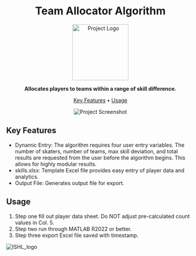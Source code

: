 <h1 align="center">Team Allocator Algorithm</h1>

<p align="center">
  <img src="https://github.com/bcrudele/ISHL_software/assets/120442376/30b6321d-eec8-4ef2-8e5e-b62101f542a9.png" alt="Project Logo" width="150" height="150">
</p>

<p align="center">
  <strong>Allocates players to teams within a range of skill difference.</strong>
</p>

<p align="center">
  <a href="#key-features">Key Features</a> •
  <a href="#usage">Usage</a>
</p>

<p align="center">
  <img src="https://github.com/bcrudele/ISHL_software/assets/120442376/3799dd9f-4910-4671-935f-cbfee944c43e.png" alt="Project Screenshot">
</p>

## Key Features

- Dynamic Entry: The algorithm requires four user entry variables. The number of skaters, number of teams, max skill deviation, and total results are requested from the user before the algorithm begins. This allows for highly modular results.
- skills.xlsx: Template Excel file provides easy entry of player data and analytics.
- Output File: Generates output file for export. 

## Usage

1. Step one fill out player data sheet. Do NOT adjust pre-calculated count values in Col. 5.
2. Step two run through MATLAB R2022 or better.
3. Step three export Excel file saved with timestamp.

![ISHL_logo](https://github.com/bcrudele/ISHL_software/assets/120442376/d15936f4-4c3a-4107-8004-f2b20d21de3a)
